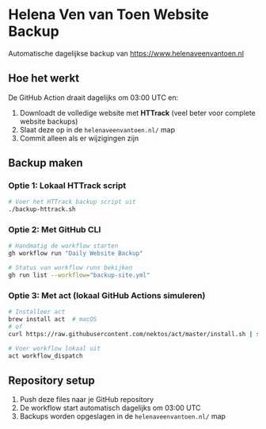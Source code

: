 # Helena Ven van Toen Website Backup

Automatische dagelijkse backup van https://www.helenaveenvantoen.nl

## Hoe het werkt

De GitHub Action draait dagelijks om 03:00 UTC en:
1. Downloadt de volledige website met **HTTrack** (veel beter voor complete website backups)
2. Slaat deze op in de `helenaveenvantoen.nl/` map
3. Commit alleen als er wijzigingen zijn

## Backup maken

### Optie 1: Lokaal HTTrack script
```bash
# Voer het HTTrack backup script uit
./backup-httrack.sh
```

### Optie 2: Met GitHub CLI 
```bash
# Handmatig de workflow starten
gh workflow run "Daily Website Backup"

# Status van workflow runs bekijken
gh run list --workflow="backup-site.yml"
```

### Optie 3: Met act (lokaal GitHub Actions simuleren)
```bash
# Installeer act
brew install act  # macOS
# of
curl https://raw.githubusercontent.com/nektos/act/master/install.sh | sudo bash

# Voer workflow lokaal uit
act workflow_dispatch
```

## Repository setup

1. Push deze files naar je GitHub repository
2. De workflow start automatisch dagelijks om 03:00 UTC
3. Backups worden opgeslagen in de `helenaveenvantoen.nl/` map